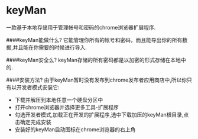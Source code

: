 keyMan
=====================

一款基于本地存储用于管理帐号和密码的chrome浏览器扩展程序.

####keyMan能做什么?
它能管理你所有的帐号和密码，而且能导出你的所有数据,并且能在你需要的时候进行导入.

####keyMan安全么?
keyMan存储的所有密码都是以加密的形式存储在本地中的.

####安装方法?
由于keyMan暂时没有发布到chrome发布者应用商店中,所以你只有以开发者模式安装它:

 * 下载并解压到本地任意一个硬盘分区中
 * 打开chrome浏览器并选择更多工具-扩展程序
 * 勾选开发者模式,加载正在开发的扩展程序,选中下载加压的keyMan根目录,点击确定完成安装
 * 安装好的keyMan启动图标在chrome浏览器的右上角